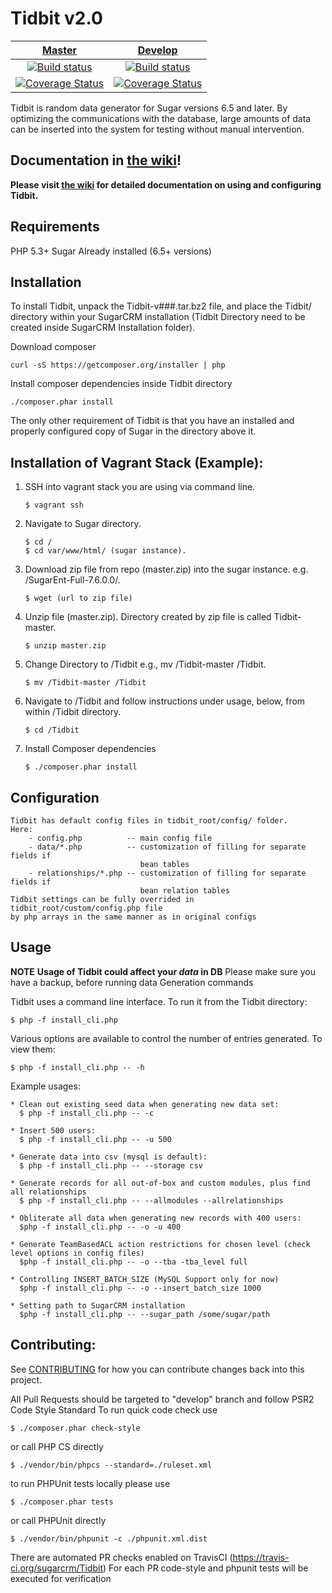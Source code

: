 Tidbit v2.0
===========

| [Master][Master] | [Develop][Develop] |
|:----------------:|:----------:|
| [![Build status][Master image]][Master] | [![Build status][Develop image]][Develop] |
| [![Coverage Status][Master coverage image]][Master coverage] | [![Coverage Status][Develop coverage image]][Develop coverage] |

Tidbit is random data generator for Sugar versions 6.5 and later.  By optimizing
the communications with the database, large amounts of data can be inserted
into the system for testing without manual intervention.

Documentation in [the wiki](https://github.com/sugarcrm/Tidbit/wiki)!
------------------
**Please visit [the wiki](https://github.com/sugarcrm/Tidbit/wiki) for detailed documentation on using and configuring Tidbit.**

Requirements
------------
PHP 5.3+
Sugar Already installed (6.5+ versions)

Installation
------------
To install Tidbit, unpack the Tidbit-v###.tar.bz2 file, and place the Tidbit/
directory within your SugarCRM installation (Tidbit Directory need to be created inside SugarCRM Installation folder).

Download composer
```
curl -sS https://getcomposer.org/installer | php
```

Install composer dependencies inside Tidbit directory
```
./composer.phar install
```

The only other requirement of Tidbit is that you have an installed and properly
configured copy of Sugar in the directory above it.

Installation of Vagrant Stack (Example):
------------

1. SSH into vagrant stack you are using via command line.
    ```
    $ vagrant ssh
    ```

2. Navigate to Sugar directory. 
    ```
    $ cd /
    $ cd var/www/html/ (sugar instance).
    ```
    
3. Download zip file from repo (master.zip) into the sugar instance. e.g. /SugarEnt-Full-7.6.0.0/.
    ```
    $ wget (url to zip file)
    ```
    
4. Unzip file (master.zip). Directory created by zip file is called Tidbit-master.
    ```
    $ unzip master.zip
    ```
    
5. Change Directory to /Tidbit e.g., mv /Tidbit-master /Tidbit.
    ```
    $ mv /Tidbit-master /Tidbit
    ```
    
6. Navigate to /Tidbit and follow instructions under usage, below, from within /Tidbit directory.
    ```
    $ cd /Tidbit
    ```
    
7. Install Composer dependencies
    ```
    $ ./composer.phar install
    ```
    
Configuration
-------------
    Tidbit has default config files in tidbit_root/config/ folder.
    Here:
        - config.php          -- main config file
        - data/*.php          -- customization of filling for separate fields if
                                 bean tables
        - relationships/*.php -- customization of filling for separate fields if
                                 bean relation tables
    Tidbit settings can be fully overrided in tidbit_root/custom/config.php file
    by php arrays in the same manner as in original configs

Usage
-----
**NOTE** **Usage of Tidbit could affect your _data_ in DB**
Please make sure you have a backup, before running data Generation commands

Tidbit uses a command line interface.  To run it from the Tidbit directory:

    $ php -f install_cli.php

Various options are available to control the number of entries generated.
To view them:

    $ php -f install_cli.php -- -h

Example usages:

    * Clean out existing seed data when generating new data set:
      $ php -f install_cli.php -- -c

    * Insert 500 users:
      $ php -f install_cli.php -- -u 500
      
    * Generate data into csv (mysql is default):
      $ php -f install_cli.php -- --storage csv

    * Generate records for all out-of-box and custom modules, plus find all relationships
      $ php -f install_cli.php -- --allmodules --allrelationships

    * Obliterate all data when generating new records with 400 users:
      $php -f install_cli.php -- -o -u 400
      
    * Generate TeamBasedACL action restrictions for chosen level (check level options in config files)
      $php -f install_cli.php -- -o --tba -tba_level full
      
    * Controlling INSERT_BATCH_SIZE (MySQL Support only for now)
      $php -f install_cli.php -- -o --insert_batch_size 1000

    * Setting path to SugarCRM installation
      $php -f install_cli.php -- --sugar_path /some/sugar/path

Contributing:
------------
See [CONTRIBUTING](CONTRIBUTING.md) for how you can contribute changes back into this project.

All Pull Requests should be targeted to "develop" branch and follow PSR2 Code Style Standard
To run quick code check use

    $ ./composer.phar check-style

or call PHP CS directly

    $ ./vendor/bin/phpcs --standard=./ruleset.xml
    
to run PHPUnit tests locally please use

    $ ./composer.phar tests
    
or call PHPUnit directly

    $ ./vendor/bin/phpunit -c ./phpunit.xml.dist
    
There are automated PR checks enabled on TravisCI (https://travis-ci.org/sugarcrm/Tidbit)
For each PR code-style and phpunit tests will be executed for verification

  [Master image]: https://api.travis-ci.org/sugarcrm/Tidbit.svg?branch=master
  [Master]: https://travis-ci.org/sugarcrm/Tidbit
  [Master coverage image]: https://img.shields.io/coveralls/sugarcrm/Tidbit/badge.svg?branch=master
  [Master coverage]: https://coveralls.io/r/sugarcrm/Tidbit?branch=master
  [Develop image]: https://api.travis-ci.org/sugarcrm/Tidbit.svg?branch=develop
  [Develop]: https://github.com/sugarcrm/Tidbit/tree/develop
  [Develop coverage image]: https://img.shields.io/coveralls/sugarcrm/Tidbit/badge.svg?branch=develop
  [Develop coverage]: https://coveralls.io/r/sugarcrm/Tidbit?branch=develop
